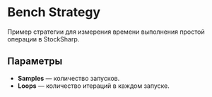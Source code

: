 # Bench Strategy

Пример стратегии для измерения времени выполнения простой операции в StockSharp.

## Параметры
- **Samples** — количество запусков.
- **Loops** — количество итераций в каждом запуске.
